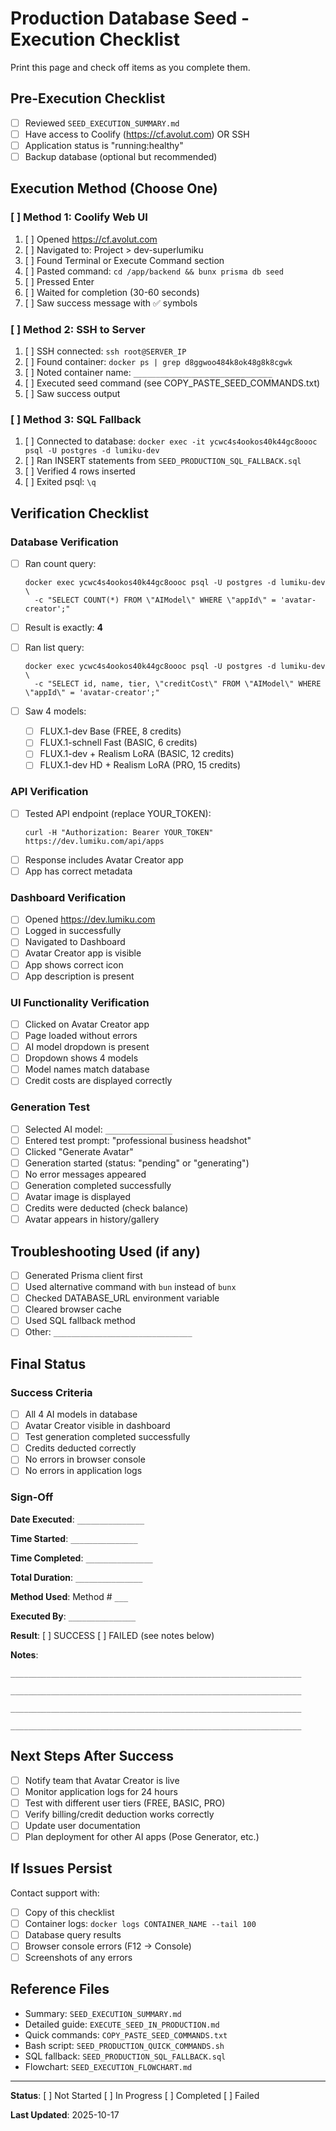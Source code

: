 # Production Database Seed - Execution Checklist

Print this page and check off items as you complete them.

## Pre-Execution Checklist

- [ ] Reviewed `SEED_EXECUTION_SUMMARY.md`
- [ ] Have access to Coolify (https://cf.avolut.com) OR SSH
- [ ] Application status is "running:healthy"
- [ ] Backup database (optional but recommended)

## Execution Method (Choose One)

### [ ] Method 1: Coolify Web UI

1. [ ] Opened https://cf.avolut.com
2. [ ] Navigated to: Project > dev-superlumiku
3. [ ] Found Terminal or Execute Command section
4. [ ] Pasted command: `cd /app/backend && bunx prisma db seed`
5. [ ] Pressed Enter
6. [ ] Waited for completion (30-60 seconds)
7. [ ] Saw success message with ✅ symbols

### [ ] Method 2: SSH to Server

1. [ ] SSH connected: `ssh root@SERVER_IP`
2. [ ] Found container: `docker ps | grep d8ggwoo484k8ok48g8k8cgwk`
3. [ ] Noted container name: `_______________________________`
4. [ ] Executed seed command (see COPY_PASTE_SEED_COMMANDS.txt)
5. [ ] Saw success output

### [ ] Method 3: SQL Fallback

1. [ ] Connected to database: `docker exec -it ycwc4s4ookos40k44gc8oooc psql -U postgres -d lumiku-dev`
2. [ ] Ran INSERT statements from `SEED_PRODUCTION_SQL_FALLBACK.sql`
3. [ ] Verified 4 rows inserted
4. [ ] Exited psql: `\q`

## Verification Checklist

### Database Verification

- [ ] Ran count query:
  ```
  docker exec ycwc4s4ookos40k44gc8oooc psql -U postgres -d lumiku-dev \
    -c "SELECT COUNT(*) FROM \"AIModel\" WHERE \"appId\" = 'avatar-creator';"
  ```
- [ ] Result is exactly: **4**

- [ ] Ran list query:
  ```
  docker exec ycwc4s4ookos40k44gc8oooc psql -U postgres -d lumiku-dev \
    -c "SELECT id, name, tier, \"creditCost\" FROM \"AIModel\" WHERE \"appId\" = 'avatar-creator';"
  ```
- [ ] Saw 4 models:
  - [ ] FLUX.1-dev Base (FREE, 8 credits)
  - [ ] FLUX.1-schnell Fast (BASIC, 6 credits)
  - [ ] FLUX.1-dev + Realism LoRA (BASIC, 12 credits)
  - [ ] FLUX.1-dev HD + Realism LoRA (PRO, 15 credits)

### API Verification

- [ ] Tested API endpoint (replace YOUR_TOKEN):
  ```
  curl -H "Authorization: Bearer YOUR_TOKEN" https://dev.lumiku.com/api/apps
  ```
- [ ] Response includes Avatar Creator app
- [ ] App has correct metadata

### Dashboard Verification

- [ ] Opened https://dev.lumiku.com
- [ ] Logged in successfully
- [ ] Navigated to Dashboard
- [ ] Avatar Creator app is visible
- [ ] App shows correct icon
- [ ] App description is present

### UI Functionality Verification

- [ ] Clicked on Avatar Creator app
- [ ] Page loaded without errors
- [ ] AI model dropdown is present
- [ ] Dropdown shows 4 models
- [ ] Model names match database
- [ ] Credit costs are displayed correctly

### Generation Test

- [ ] Selected AI model: `_______________`
- [ ] Entered test prompt: "professional business headshot"
- [ ] Clicked "Generate Avatar"
- [ ] Generation started (status: "pending" or "generating")
- [ ] No error messages appeared
- [ ] Generation completed successfully
- [ ] Avatar image is displayed
- [ ] Credits were deducted (check balance)
- [ ] Avatar appears in history/gallery

## Troubleshooting Used (if any)

- [ ] Generated Prisma client first
- [ ] Used alternative command with `bun` instead of `bunx`
- [ ] Checked DATABASE_URL environment variable
- [ ] Cleared browser cache
- [ ] Used SQL fallback method
- [ ] Other: `_______________________________`

## Final Status

### Success Criteria
- [ ] All 4 AI models in database
- [ ] Avatar Creator visible in dashboard
- [ ] Test generation completed successfully
- [ ] Credits deducted correctly
- [ ] No errors in browser console
- [ ] No errors in application logs

### Sign-Off

**Date Executed**: `_______________`

**Time Started**: `_______________`

**Time Completed**: `_______________`

**Total Duration**: `_______________`

**Method Used**: Method # `___`

**Executed By**: `_______________`

**Result**: [ ] SUCCESS  [ ] FAILED (see notes below)

**Notes**:
```
_________________________________________________________________

_________________________________________________________________

_________________________________________________________________

_________________________________________________________________
```

## Next Steps After Success

- [ ] Notify team that Avatar Creator is live
- [ ] Monitor application logs for 24 hours
- [ ] Test with different user tiers (FREE, BASIC, PRO)
- [ ] Verify billing/credit deduction works correctly
- [ ] Update user documentation
- [ ] Plan deployment for other AI apps (Pose Generator, etc.)

## If Issues Persist

Contact support with:
- [ ] Copy of this checklist
- [ ] Container logs: `docker logs CONTAINER_NAME --tail 100`
- [ ] Database query results
- [ ] Browser console errors (F12 → Console)
- [ ] Screenshots of any errors

## Reference Files

- Summary: `SEED_EXECUTION_SUMMARY.md`
- Detailed guide: `EXECUTE_SEED_IN_PRODUCTION.md`
- Quick commands: `COPY_PASTE_SEED_COMMANDS.txt`
- Bash script: `SEED_PRODUCTION_QUICK_COMMANDS.sh`
- SQL fallback: `SEED_PRODUCTION_SQL_FALLBACK.sql`
- Flowchart: `SEED_EXECUTION_FLOWCHART.md`

---

**Status**: [ ] Not Started  [ ] In Progress  [ ] Completed  [ ] Failed

**Last Updated**: 2025-10-17
